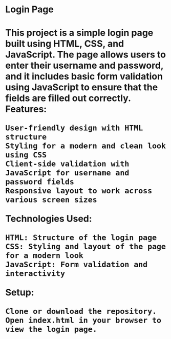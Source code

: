 <h1>Login Page<h1>

This project is a simple login page built using HTML, CSS, and JavaScript. The page allows users to enter their username and password, and it includes basic form validation using JavaScript to ensure that the fields are filled out correctly.
Features:

    User-friendly design with HTML structure
    Styling for a modern and clean look using CSS
    Client-side validation with JavaScript for username and password fields
    Responsive layout to work across various screen sizes

Technologies Used:

    HTML: Structure of the login page
    CSS: Styling and layout of the page for a modern look
    JavaScript: Form validation and interactivity

Setup:

    Clone or download the repository.
    Open index.html in your browser to view the login page.
